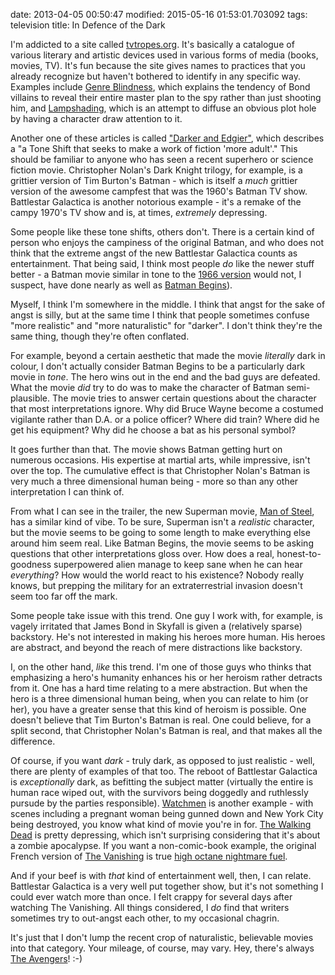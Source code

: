 date: 2013-04-05 00:50:47
modified: 2015-05-16 01:53:01.703092
tags: television
title: In Defence of the Dark

I'm addicted to a site called [tvtropes.org][1].  It's basically a catalogue
of various literary and artistic devices used in various forms of media
(books, movies, TV).  It's fun because the site gives names to practices
that you already recognize but haven't bothered to identify in any specific
way.  Examples include [Genre Blindness][2], which explains the tendency of
Bond villains to reveal their entire master plan to the spy rather than just
shooting him, and [Lampshading][3], which is an attempt to diffuse an
obvious plot hole by having a character draw attention to it.

Another one of these articles is called ["Darker and Edgier"][4], which
describes a "a Tone Shift that seeks to make a work of fiction 'more
adult'."  This should be familiar to anyone who has seen a recent superhero
or science fiction movie. Christopher Nolan's Dark Knight trilogy, for
example, is a grittier version of Tim Burton's Batman - which is itself a
*much* grittier version of the awesome campfest that was the 1960's Batman
TV show.  Battlestar Galactica is another notorious example - it's a remake
of the campy 1970's TV show and is, at times, *extremely* depressing.

Some people like these tone shifts, others don't. There is a certain kind of
person who enjoys the campiness of the original Batman, and who does not
think that the extreme angst of the new Battlestar Galactica counts as
entertainment.  That being said, I think most people *do* like the newer
stuff better - a Batman movie similar in tone to the [1966 version][5] would
not, I suspect, have done nearly as well as [Batman Begins][6]).

Myself, I think I'm somewhere in the middle.  I think that angst for the
sake of angst is silly, but at the same time I think that people sometimes
confuse "more realistic" and "more naturalistic" for "darker".  I don't
think they're the same thing, though they're often conflated.

For example, beyond a certain aesthetic that made the movie *literally* dark
in colour, I don't actually consider Batman Begins to be a particularly dark
movie in *tone*.  The hero wins out in the end and the bad guys are
defeated.  What the movie *did* try to do was to make the character of
Batman semi-plausible.  The movie tries to answer certain questions about
the character that most interpretations ignore.  Why did Bruce Wayne become
a costumed vigilante rather than D.A. or a police officer?  Where did train?
Where did he get his equipment?  Why did he choose a bat as his personal
symbol?

It goes further than that. The movie shows Batman getting hurt on numerous
occasions. His expertise at martial arts, while impressive, isn't over the
top. The cumulative effect is that Christopher Nolan's Batman is very much
a three dimensional human being - more so than any other interpretation I
can think of.

From what I can see in the trailer, the new Superman movie, [Man of
Steel][7], has a similar kind of vibe. To be sure, Superman isn't a
*realistic* character, but the movie seems to be going to some length to
make everything else around him seem real.  Like Batman Begins, the movie
seems to be asking questions that other interpretations gloss over. How does
a real, honest-to-goodness superpowered alien manage to keep sane when he
can hear *everything*?  How would the world react to his existence?  Nobody
really knows, but prepping the military for an extraterrestrial invasion
doesn't seem too far off the mark.

Some people take issue with this trend. One guy I work with, for example, is
vagely irritated that James Bond in Skyfall is given a (relatively sparse)
backstory. He's not interested in making his heroes more human. His heroes
are abstract, and beyond the reach of mere distractions like backstory.

I, on the other hand, *like* this trend. I'm one of those guys who thinks
that emphasizing a hero's humanity enhances his or her heroism rather
detracts from it.  One has a hard time relating to a mere abstraction.  But
when the hero is a three dimensional human being, when you can relate to him
(or her), you have a greater sense that this kind of heroism is possible.
One doesn't believe that Tim Burton's Batman is real.  One could believe,
for a split second, that Christopher Nolan's Batman is real, and that makes
all the difference.

Of course, if you want *dark* - truly dark, as opposed to just realistic -
well, there are plenty of examples of that too.  The reboot of Battlestar
Galactica is *exceptionally* dark, as befitting the subject matter
(virtually the entire is human race wiped out, with the survivors being
doggedly and ruthlessly pursude by the parties responsible).  [Watchmen][8]
is another example - with scenes including a pregnant woman being gunned
down and New York City being destroyed, you know what kind of movie you're
in for.  [The Walking Dead][9] is pretty depressing, which isn't surprising
considering that it's about a zombie apocalypse.  If you want a
non-comic-book example, the original French version of [The Vanishing][10]
is true [high octane nightmare fuel][11].

And if your beef is with *that* kind of entertainment well, then, I can
relate.  Battlestar Galactica is a very well put together show, but it's not
something I could ever watch more than once.  I felt crappy for several days
after watching The Vanishing. All things considered, I *do* find that
writers sometimes try to out-angst each other, to my occasional chagrin.

It's just that I don't lump the recent crop of naturalistic, believable
movies into that category.  Your mileage, of course, may vary.  Hey, there's
always [The Avengers][12]! :-)

[1]: http://tvtropes.org
[2]: http://tvtropes.org/pmwiki/pmwiki.php/Main/GenreBlindness
[3]: http://tvtropes.org/pmwiki/pmwiki.php/Main/LampshadeHanging
[4]: http://tvtropes.org/pmwiki/pmwiki.php/Main/DarkerAndEdgier
[5]: http://www.imdb.com/title/tt0060153/?ref_=fn_al_tt_5
[6]: http://www.imdb.com/title/tt0372784/?ref_=fn_al_tt_4
[7]: http://www.imdb.com/title/tt0770828/?ref_=fn_al_tt_1
[8]: http://www.imdb.com/title/tt0409459/
[9]: http://www.imdb.com/title/tt1520211/?ref_=fn_al_tt_1
[10]: http://www.imdb.com/title/tt0096163/?ref_=fn_al_tt_2
[11]: http://tvtropes.org/pmwiki/pmwiki.php/Main/NightmareFuel
[12]: http://www.imdb.com/title/tt0848228/
